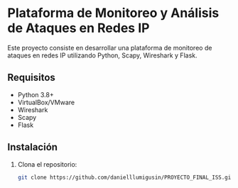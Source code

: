 # Plataforma de Monitoreo y Análisis de Ataques en Redes IP

Este proyecto consiste en desarrollar una plataforma de monitoreo de ataques en redes IP utilizando Python, Scapy, Wireshark y Flask.

## Requisitos

- Python 3.8+
- VirtualBox/VMware
- Wireshark
- Scapy
- Flask

## Instalación

1. Clona el repositorio:
   ```bash
   git clone https://github.com/danielllumigusin/PROYECTO_FINAL_ISS.git